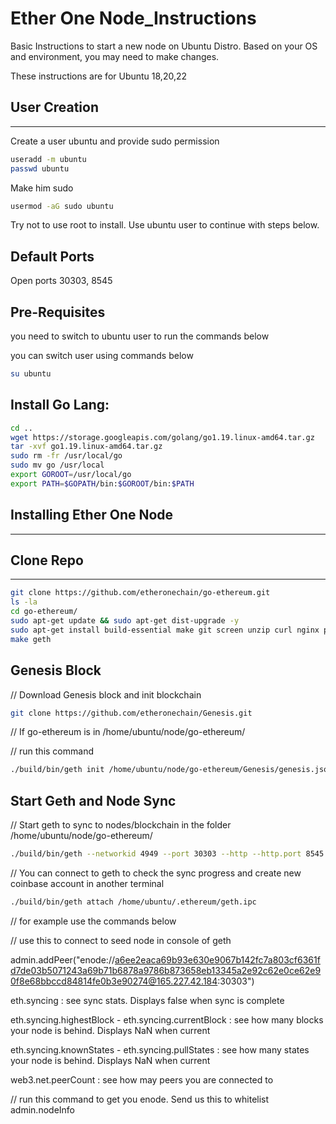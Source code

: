# Ether One Node_Instructions

Basic Instructions to start a new node on Ubuntu Distro. Based on your OS and environment, you may need to make changes.

These instructions are for Ubuntu 18,20,22

## User Creation 
-----------------
Create a user ubuntu and provide sudo permission
```bash
useradd -m ubuntu
passwd ubuntu
```
Make him sudo

```bash
usermod -aG sudo ubuntu
```
Try not to use root to install. Use ubuntu user to continue with steps below.

## Default Ports

Open ports 30303, 8545 

## Pre-Requisites

you need to switch to ubuntu user to run the commands below

you can switch user using commands below

```bash
su ubuntu
```

## Install Go Lang: 

```bash
cd ..
wget https://storage.googleapis.com/golang/go1.19.linux-amd64.tar.gz
tar -xvf go1.19.linux-amd64.tar.gz
sudo rm -fr /usr/local/go
sudo mv go /usr/local
export GOROOT=/usr/local/go
export PATH=$GOPATH/bin:$GOROOT/bin:$PATH
```

## Installing Ether One Node 
---------------------------
## Clone Repo
-----------------
```bash
git clone https://github.com/etheronechain/go-ethereum.git
ls -la
cd go-ethereum/
sudo apt-get update && sudo apt-get dist-upgrade -y
sudo apt-get install build-essential make git screen unzip curl nginx pkg-config nmap xterm screen tcl -y
make geth
```

## Genesis Block

// Download Genesis block and init blockchain

```bash
git clone https://github.com/etheronechain/Genesis.git  
```

// If go-ethereum is in /home/ubuntu/node/go-ethereum/

// run this command

```bash
./build/bin/geth init /home/ubuntu/node/go-ethereum/Genesis/genesis.json
```

Start Geth and Node Sync
----------------- 
// Start geth to sync to nodes/blockchain in the folder /home/ubuntu/node/go-ethereum/

```bash
./build/bin/geth --networkid 4949 --port 30303 --http --http.port 8545 --http.addr <Host IP Address> --http.api personal,eth,net --http.corsdomain '*' --allow-insecure-unlock  --syncmode full
```

// You can connect to geth to check the sync progress and create new coinbase account in another terminal

```bash
./build/bin/geth attach /home/ubuntu/.ethereum/geth.ipc
```

// for example use the commands below 

// use this to connect to seed node in console of geth

admin.addPeer("enode://a6ee2eaca69b93e630e9067b142fc7a803cf6361fd7de03b5071243a69b71b6878a9786b873658eb13345a2e92c62e0ce62e90f8e68bbccd84814fe0b3e90274@165.227.42.184:30303")

eth.syncing : see sync stats. Displays false when sync is complete

eth.syncing.highestBlock - eth.syncing.currentBlock : see how many blocks your node is behind. Displays NaN when current

eth.syncing.knownStates - eth.syncing.pullStates : see how many states your node is behind. Displays NaN when current

web3.net.peerCount : see how may peers you are connected to

// run this command to get you enode. Send us this to whitelist
admin.nodeInfo
